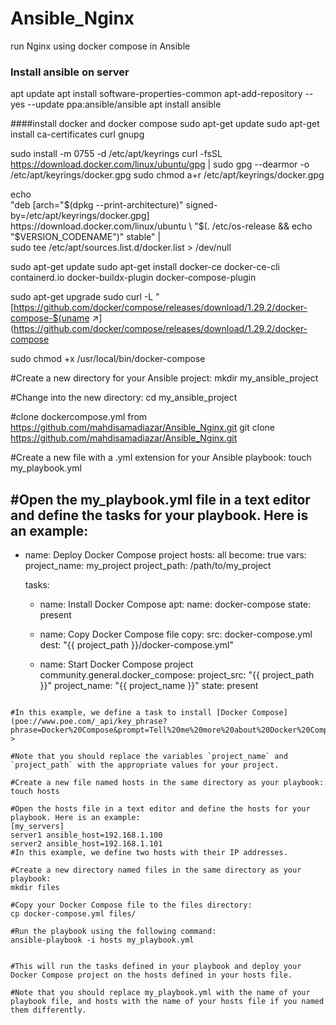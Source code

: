 # Ansible_Nginx
run Nginx using docker compose in Ansible

### Install ansible on server
apt update
apt install software-properties-common
apt-add-repository --yes --update ppa:ansible/ansible
apt install ansible

####install docker and docker compose
sudo apt-get update
sudo apt-get install ca-certificates curl gnupg

sudo install -m 0755 -d /etc/apt/keyrings
curl -fsSL https://download.docker.com/linux/ubuntu/gpg | sudo gpg --dearmor -o /etc/apt/keyrings/docker.gpg
sudo chmod a+r /etc/apt/keyrings/docker.gpg

echo \
  "deb [arch="$(dpkg --print-architecture)" signed-by=/etc/apt/keyrings/docker.gpg] https://download.docker.com/linux/ubuntu \
  "$(. /etc/os-release && echo "$VERSION_CODENAME")" stable" | \
  sudo tee /etc/apt/sources.list.d/docker.list > /dev/null

sudo apt-get update
sudo apt-get install docker-ce docker-ce-cli containerd.io docker-buildx-plugin docker-compose-plugin

sudo apt-get upgrade
sudo curl -L "[https://github.com/docker/compose/releases/download/1.29.2/docker-compose-$(uname ↗](https://github.com/docker/compose/releases/download/1.29.2/docker-compose

sudo chmod +x /usr/local/bin/docker-compose

#Create a new directory for your Ansible project:
mkdir my_ansible_project

#Change into the new directory:
cd my_ansible_project

#clone dockercompose.yml from https://github.com/mahdisamadiazar/Ansible_Nginx.git
git clone https://github.com/mahdisamadiazar/Ansible_Nginx.git

#Create a new file with a .yml extension for your Ansible playbook:
touch my_playbook.yml

#Open the my_playbook.yml file in a text editor and define the tasks for your playbook. Here is an example:
---
- name: Deploy Docker Compose project
  hosts: all
  become: true
  vars:
    project_name: my_project
    project_path: /path/to/my_project

  tasks:
    - name: Install Docker Compose
      apt:
        name: docker-compose
        state: present

    - name: Copy Docker Compose file
      copy:
        src: docker-compose.yml
        dest: "{{ project_path }}/docker-compose.yml"

    - name: Start Docker Compose project
      community.general.docker_compose:
        project_src: "{{ project_path }}"
        project_name: "{{ project_name }}"
        state: present
```

#In this example, we define a task to install [Docker Compose](poe://www.poe.com/_api/key_phrase?phrase=Docker%20Compose&prompt=Tell%20me%20more%20about%20Docker%20Compose.), >

#Note that you should replace the variables `project_name` and `project_path` with the appropriate values for your project.

#Create a new file named hosts in the same directory as your playbook:
touch hosts

#Open the hosts file in a text editor and define the hosts for your playbook. Here is an example:
[my_servers]
server1 ansible_host=192.168.1.100
server2 ansible_host=192.168.1.101
#In this example, we define two hosts with their IP addresses.

#Create a new directory named files in the same directory as your playbook:
mkdir files

#Copy your Docker Compose file to the files directory:
cp docker-compose.yml files/

#Run the playbook using the following command:
ansible-playbook -i hosts my_playbook.yml


#This will run the tasks defined in your playbook and deploy your Docker Compose project on the hosts defined in your hosts file.

#Note that you should replace my_playbook.yml with the name of your playbook file, and hosts with the name of your hosts file if you named them differently.



